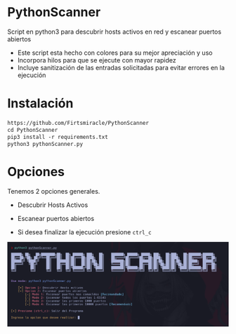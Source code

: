 # PythonScanner

Script en python3 para descubrir hosts activos en red y escanear puertos abiertos

* Este script esta hecho con colores para su mejor apreciación y uso
* Incorpora hilos para que se ejecute con mayor rapidez
* Incluye sanitización de las entradas solicitadas para evitar errores en la ejecución

# Instalación

```
https://github.com/Firtsmiracle/PythonScanner
cd PythonScanner
pip3 install -r requirements.txt
python3 pythonScanner.py
```

# Opciones

Tenemos 2 opciones generales.

* Descubrir Hosts Activos 

* Escanear puertos abiertos 

* Si desea finalizar la ejecución presione `ctrl_c`


![](https://github.com/Firtsmiracle/PythonScanner/blob/main/pythonScanner.png)










